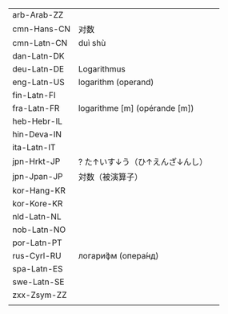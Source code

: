 | | | |
|-|-|-|
| arb-Arab-ZZ |  |  |
| cmn-Hans-CN | 对数 |  |
| cmn-Latn-CN | duì shù |  |
| dan-Latn-DK |  |  |
| deu-Latn-DE | Logarithmus |  |
| eng-Latn-US | logarithm (operand) |  |
| fin-Latn-FI |  |  |
| fra-Latn-FR | logarithme [m] (opérande [m]) |  |
| heb-Hebr-IL |  |  |
| hin-Deva-IN |  |  |
| ita-Latn-IT |  |  |
| jpn-Hrkt-JP | ? た↑いす↓う（ひ↑えんざ↓んし） |  |
| jpn-Jpan-JP | 対数（被演算子） |  |
| kor-Hang-KR |  |  |
| kor-Kore-KR |  |  |
| nld-Latn-NL |  |  |
| nob-Latn-NO |  |  |
| por-Latn-PT |  |  |
| rus-Cyrl-RU | логари́фм (опера́нд) |  |
| spa-Latn-ES |  |  |
| swe-Latn-SE |  |  |
| zxx-Zsym-ZZ |  |  |
|  |  |  |
